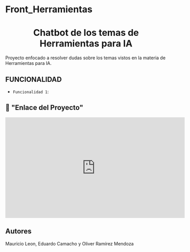 # Front_Herramientas
<h1 align="center"> Chatbot de los temas de Herramientas para IA </h1>
Proyecto enfocado a resolver dudas sobre los temas vistos en la materia de Herramientas para IA.

## FUNCIONALIDAD  

- `Funcionalidad 1`:

## 📁 "Enlace del Proyecto"

<div align="center">
  <iframe width="560" height="315" src="https://www.youtube.com/embed/5uQzNMOANr4" frameborder="0" allowfullscreen></iframe>
</div>

## Autores
Mauricio Leon, Eduardo Camacho y Oliver Ramírez Mendoza
